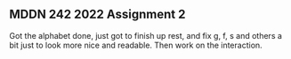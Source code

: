 ## MDDN 242 2022 Assignment 2

Got the alphabet done, just got to finish up rest, and fix g, f, s and others a bit just to look more nice and readable. Then work on the interaction. 
